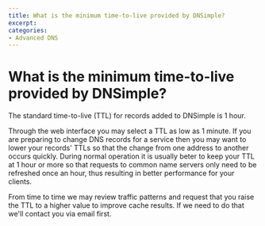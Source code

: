 ```yaml
---
title: What is the minimum time-to-live provided by DNSimple?
excerpt: 
categories:
- Advanced DNS
---
```


# What is the minimum time-to-live provided by DNSimple?

The standard time-to-live (TTL) for records added to DNSimple is 1 hour.

Through the web interface you may select a TTL as low as 1 minute. If you are preparing to change DNS records for a service then you may want to lower your records' TTLs so that the change from one address to another occurs quickly. During normal operation it is usually beter to keep your TTL at 1 hour or more so that requests to common name servers only need to be refreshed once an hour, thus resulting in better performance for your clients.

From time to time we may review traffic patterns and request that you raise the TTL to a higher value to improve cache results. If we need to do that we'll contact you via email first.
